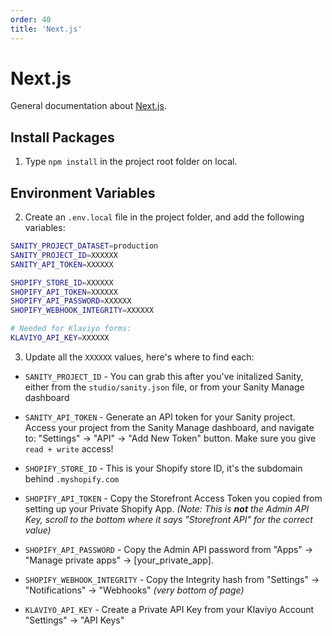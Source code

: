 ```yaml
---
order: 40
title: 'Next.js'
---
```


# Next.js

General documentation about [Next.js](https://nextjs.org/docs).

## Install Packages

1. Type `npm install` in the project root folder on local.

## Environment Variables

2. Create an `.env.local` file in the project folder, and add the following variables:

```sh
SANITY_PROJECT_DATASET=production
SANITY_PROJECT_ID=XXXXXX
SANITY_API_TOKEN=XXXXXX

SHOPIFY_STORE_ID=XXXXXX
SHOPIFY_API_TOKEN=XXXXXX
SHOPIFY_API_PASSWORD=XXXXXX
SHOPIFY_WEBHOOK_INTEGRITY=XXXXXX

# Needed for Klaviyo forms:
KLAVIYO_API_KEY=XXXXXX
```

3. Update all the `XXXXXX` values, here's where to find each:

- `SANITY_PROJECT_ID` - You can grab this after you've initalized Sanity, either from the `studio/sanity.json` file, or from your Sanity Manage dashboard
- `SANITY_API_TOKEN` - Generate an API token for your Sanity project. Access your project from the Sanity Manage dashboard, and navigate to: "Settings" -> "API" -> "Add New Token" button. Make sure you give `read + write` access!

- `SHOPIFY_STORE_ID` - This is your Shopify store ID, it's the subdomain behind `.myshopify.com`
- `SHOPIFY_API_TOKEN` - Copy the Storefront Access Token you copied from setting up your Private Shopify App. _(Note: This is **not** the Admin API Key, scroll to the bottom where it says "Storefront API" for the correct value)_
- `SHOPIFY_API_PASSWORD` - Copy the Admin API password from "Apps" -> "Manage private apps" -> [your_private_app].
- `SHOPIFY_WEBHOOK_INTEGRITY` - Copy the Integrity hash from "Settings" -> "Notifications" -> "Webhooks" _(very bottom of page)_

- `KLAVIYO_API_KEY` - Create a Private API Key from your Klaviyo Account "Settings" -> "API Keys"
